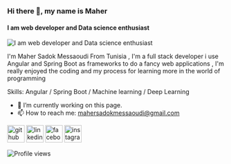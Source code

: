 ### Hi there 👋, my name is Maher
#### I am web developer and Data science enthusiast
![I am web developer and Data science enthusiast](https://arturssmirnovs.github.io/github-profile-readme-generator/images/banner.png)

I'm Maher Sadok Messaoudi From Tunisia , I'm a full stack developer i use Angular  and Spring Boot as frameworks to do a fancy web applications , I'm really enjoyed the coding and my process for learning more in the world of programming

Skills: Angular / Spring Boot / Machine learning / Deep Learning

- 🔭 I’m currently working on this page. 
- 📫 How to reach me: mahersadokmessaoudi@gmail.com 


[<img src='https://cdn.jsdelivr.net/npm/simple-icons@3.0.1/icons/github.svg' alt='github' height='40'>](https://github.com/https://github.com/messaoudimaher)  [<img src='https://cdn.jsdelivr.net/npm/simple-icons@3.0.1/icons/linkedin.svg' alt='linkedin' height='40'>](https://www.linkedin.com/in/https://www.linkedin.com/in/maher-sadok-messaoudi//)  [<img src='https://cdn.jsdelivr.net/npm/simple-icons@3.0.1/icons/facebook.svg' alt='facebook' height='40'>](https://www.facebook.com/https://www.facebook.com/maher0123/)  [<img src='https://cdn.jsdelivr.net/npm/simple-icons@3.0.1/icons/instagram.svg' alt='instagram' height='40'>](https://www.instagram.com/https://www.instagram.com/maher_messoudi//)  

![Profile views](https://gpvc.arturio.dev/https://github.com/messaoudimaher)  
